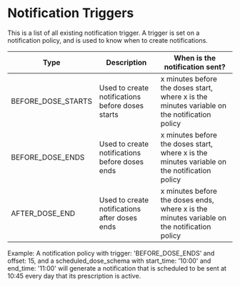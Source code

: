 # Notification Triggers
This is a list of all existing notification trigger. A trigger is set on a notification policy, and is used to know when to create notifications.

Type                  | Description                                      | When is the notification sent?
----                  | -----------                                      | -----------
BEFORE_DOSE_STARTS    | Used to create notifications before doses starts| x minutes before the doses start, where x is the minutes variable on the notification policy
BEFORE_DOSE_ENDS      | Used to create notifications before doses ends  | x minutes before the doses start, where x is the minutes variable on the notification policy
AFTER_DOSE_END        | Used to create notifications after doses ends   | x minutes before the doses ends, where x is the minutes variable on the notification policy

Example: A notification policy with trigger: 'BEFORE_DOSE_ENDS' and offset: 15, and a scheduled_dose_schema with start_time: '10:00' and end_time: '11:00' will generate a notification that is scheduled to be sent at 10:45 every day that its prescription is active.
